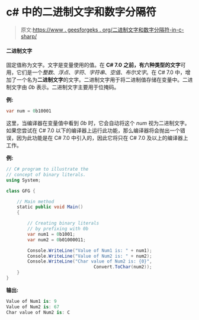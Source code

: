 # c# 中的二进制文字和数字分隔符

> 原文:[https://www . geesforgeks . org/二进制文字和数字分隔符-in-c-sharp/](https://www.geeksforgeeks.org/binary-literals-and-digit-separators-in-c-sharp/)

#### 二进制文字

固定值称为文字。文字是变量使用的值。在 **C# 7.0** **之前，有六种类型的文字**可用，它们是一个*整数*、*浮点*、*字符*、*字符串*、*空值*、*布尔文字*。在 C# 7.0 中，增加了一个名为**二进制文字**的文字。二进制文字用于将二进制值存储在变量中。二进制文字由 *0b* 表示。二进制文字主要用于位掩码。

**例:**

```cs
var num = 0b10001
```

这里，当编译器在变量值中看到 *0b* 时，它会自动将这个 *num* 视为二进制文字。如果您尝试在 C# 7.0 以下的编译器上运行此功能，那么编译器将会抛出一个错误，因为此功能是在 C# 7.0 中引入的，因此它将只在 C# 7.0 及以上的编译器上工作。

**例:**

```cs
// C# program to illustrate the 
// concept of binary literals.
using System;

class GFG {

    // Main method
    static public void Main()
    {

        // Creating binary literals 
        // by prefixing with 0b
        var num1 = 0b1001;
        var num2 = 0b01000011;

        Console.WriteLine("Value of Num1 is: " + num1);
        Console.WriteLine("Value of Num2 is: " + num2);
        Console.WriteLine("Char value of Num2 is: {0}",
                                 Convert.ToChar(num2));
    }
}
```

**输出:**

```cs
Value of Num1 is: 9
Value of Num2 is: 67
Char value of Num2 is: C

```